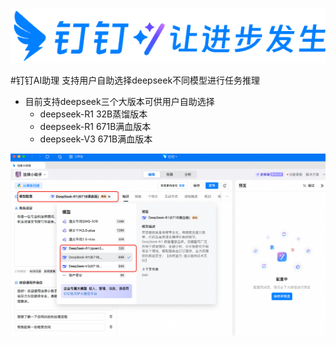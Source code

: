 ![img.png](assets/dingtalk.png)

#钉钉AI助理
支持用户自助选择deepseek不同模型进行任务推理
- 目前支持deepseek三个大版本可供用户自助选择
  - deepseek-R1 32B蒸馏版本
  - deepseek-R1 671B满血版本
  - deepseek-V3 671B满血版本


![dingtalk_ai_assistant.png](assets/dingtalk_ai_assistant.png)